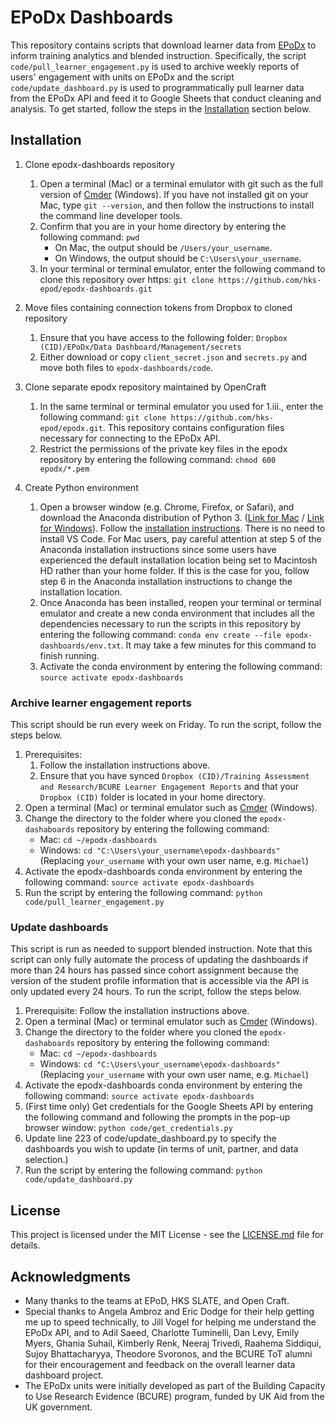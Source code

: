 # EPoDx Dashboards

This repository contains scripts that download learner data from
[EPoDx](https://www.epodx.org) to inform training analytics and blended
instruction. Specifically, the script `code/pull_learner_engagement.py` is used
to archive weekly reports of users' engagement with units on EPoDx and the
script `code/update_dashboard.py` is used to programmatically pull learner data
from the EPoDx API and feed it to Google Sheets that conduct cleaning and
analysis. To get started, follow the steps in the [Installation](##Installation) section below.

## Installation

1. Clone epodx-dashboards repository

    1. Open a terminal (Mac) or a terminal emulator with git such as the full
    version of [Cmder](http://cmder.net) (Windows). If you have not installed
    git on your Mac, type `git --version`, and then follow the instructions to
    install the command line developer tools.
    2. Confirm that you are in your home directory by entering the following
    command: `pwd`
        * On Mac, the output should be `/Users/your_username`.
        * On Windows, the output should be `C:\Users\your_username`.
    3. In your terminal or terminal emulator, enter the following command to
    clone this repository over https: 
    `git clone https://github.com/hks-epod/epodx-dashboards.git`

2. Move files containing connection tokens from Dropbox to cloned repository
    
    1. Ensure that you have access to the following folder: `Dropbox (CID)/EPoDx/Data Dashboard/Management/secrets`
    2. Either download or copy `client_secret.json` and `secrets.py` and move
    both files to `epodx-dashboards/code`.

3. Clone separate epodx repository maintained by OpenCraft

    1. In the same terminal or terminal emulator you used for 1.iii., enter the
    following command: `git clone https://github.com/hks-epod/epodx.git`. This
    repository contains configuration files necessary for connecting to the
    EPoDx API.
    2. Restrict the permissions of the private key files in the epodx
    repository by entering the following command: `chmod 600 epodx/*.pem`

4. Create Python environment
    
    1. Open a browser window (e.g. Chrome, Firefox, or Safari), and download
    the Anaconda distribution of Python 3. ([Link for Mac](https://www.anaconda.com/download/#macos) / [Link for Windows](https://www.anaconda.com/download/#windows)). Follow the 
    [installation instructions](https://docs.anaconda.com/anaconda/install/).
    There is no need to install VS Code. For Mac users, pay careful attention
    at step 5 of the Anaconda installation instructions since some users have
    experienced the default installation location being set to Macintosh HD
    rather than your home folder. If this is the case for you, follow step 6 in
    the Anaconda installation instructions to change the installation location.
    2. Once Anaconda has been installed, reopen your terminal or terminal
    emulator and create a new conda environment that includes all the
    dependencies necessary to run the scripts in this repository by entering
    the following command: `conda env create --file epodx-dashboards/env.txt`.
    It may take a few minutes for this command to finish running.
    3. Activate the conda environment by entering the following command:
    `source activate epodx-dashboards`

### Archive learner engagement reports

This script should be run every week on Friday. To run the script, follow the
steps below.

1. Prerequisites:
    1. Follow the installation instructions above.
    2. Ensure that you have synced `Dropbox (CID)/Training Assessment and Research/BCURE Learner Engagement Reports` and that your `Dropbox (CID)`
    folder is located in your home directory.
2. Open a terminal (Mac) or terminal emulator such as [Cmder](http://cmder.net)
(Windows).
3. Change the directory to the folder where you cloned the
`epodx-dashaboards` repository by entering the following command:
    * Mac: `cd ~/epodx-dashboards`
    * Windows: `cd "C:\Users\your_username\epodx-dashboards"` (Replacing
    `your_username` with your own user name, e.g. `Michael`)
4. Activate the epodx-dashboards conda environment by entering the following
command: `source activate epodx-dashboards`
5. Run the script by entering the following command: `python code/pull_learner_engagement.py`

### Update dashboards

This script is run as needed to support blended instruction. Note that this
script can only fully automate the process of updating the dashboards if more
than 24 hours has passed since cohort assignment because the version of the
student profile information that is accessible via the API is only updated
every 24 hours. To run the script, follow the steps below.

1. Prerequisite: Follow the installation instructions above.
2. Open a terminal (Mac) or terminal emulator such as [Cmder](http://cmder.net)
(Windows).
3. Change the directory to the folder where you cloned the
`epodx-dashaboards` repository by entering the following command:
    * Mac: `cd ~/epodx-dashboards`
    * Windows: `cd "C:\Users\your_username\epodx-dashboards"` (Replacing
    `your_username` with your own user name, e.g. `Michael`)
4. Activate the epodx-dashboards conda environment by entering the following
command: `source activate epodx-dashboards`
5. (First time only) Get credentials for the Google Sheets API by entering the
following command and following the prompts in the pop-up browser window:
`python code/get_credentials.py`
6. Update line 223 of code/update_dashboard.py to specify the dashboards you
wish to update (in terms of unit, partner, and data selection.)
7. Run the script by entering the following command: 
`python code/update_dashboard.py`

## License

This project is licensed under the MIT License - see the
[LICENSE.md](LICENSE.md) file for details.

## Acknowledgments

* Many thanks to the teams at EPoD, HKS SLATE, and Open Craft.
* Special thanks to Angela Ambroz and Eric Dodge for their help getting me up
to speed technically, to Jill Vogel for helping me understand the EPoDx API,
and to Adil Saeed, Charlotte Tuminelli, Dan Levy, Emily Myers, Ghania
Suhail, Kimberly Renk, Neeraj Trivedi, Raahema Siddiqui, Sujoy
Bhattacharyya, Theodore Svoronos, and the BCURE ToT alumni for their
encouragement and feedback on the overall learner data dashboard project.
* The EPoDx units were initially developed as part of the Building Capacity to
Use Research Evidence (BCURE) program, funded by UK Aid from the UK government.
